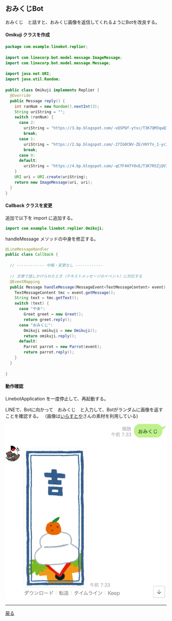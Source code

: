 ## おみくじBot

おみくじ　と話すと、おみくじ画像を返信してくれるようにBotを改良する。

#### Omikuji クラスを作成

```java
package com.example.linebot.replier;

import com.linecorp.bot.model.message.ImageMessage;
import com.linecorp.bot.model.message.Message;

import java.net.URI;
import java.util.Random;

public class Omikuji implements Replier {
  @Override
  public Message reply() {
    int ranNum = new Random().nextInt(3);
    String uriString = "";
    switch (ranNum) {
      case 2:
        uriString = "https://3.bp.blogspot.com/-vQSPQf-ytsc/T3K7QM3qaQI/AAAAAAAAE-s/6SB2q7ltxwg/s1600/omikuji_daikichi.png";
        break;
      case 1:
        uriString = "https://2.bp.blogspot.com/-27IG0CNV-ZE/VKYfn_1-ycI/AAAAAAAAqXw/fr6Y72lOP9s/s400/omikuji_kichi.png";
        break;
      case 0:
      default:
        uriString = "https://4.bp.blogspot.com/-qCfF4H7YOvE/T3K7R5ZjQVI/AAAAAAAAE-4/Hd1u2tzMG3Q/s1600/omikuji_kyou.png";
    }
    URI uri = URI.create(uriString);
    return new ImageMessage(uri, uri);
  }
}
```

#### Callback クラスを変更

追加で以下を import に追加する。

```java
import com.example.linebot.replier.Omikuji;
```

handleMessage メソッドの中身を修正する。

```java
@LineMessageHandler
public class Callback {

  // ------------ 中略・変更なし ------------ 

  // 文章で話しかけられたとき（テキストメッセージのイベント）に対応する
  @EventMapping
  public Message handleMessage(MessageEvent<TextMessageContent> event) {
    TextMessageContent tmc = event.getMessage();
    String text = tmc.getText();
    switch (text) {
      case "やあ":
        Greet greet = new Greet();
        return greet.reply();
      case "おみくじ":
        Omikuji omikuji = new Omikuji();
        return omikuji.reply();
      default:
        Parrot parrot = new Parrot(event);
        return parrot.reply();
    }
  }

}
```

#### 動作確認

LinebotApplication を一度停止して、再起動する。

LINEで、Botに向かって　おみくじ　と入力して、Botがランダムに画像を返すことを確認する。
（画像は[いらすとや](https://www.irasutoya.com/search?q=%E3%81%8A%E3%81%BF%E3%81%8F%E3%81%98)さんの素材を利用している)

![おみくじ時の動作](fig07a.png)

-----

[戻る](../../README.md)
